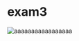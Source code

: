 # exam3

![aaaaaaaaaaaaaaaaa](https://www.google.com/url?sa=i&url=https%3A%2F%2Ftwitter.com%2Fsweetpeachgames%2Fstatus%2F1313553463285088256&psig=AOvVaw2Vor8YJe8VSDt9aUk4-6SM&ust=1611926051985000&source=images&cd=vfe&ved=0CAIQjRxqFwoTCKjXhIbbvu4CFQAAAAAdAAAAABAP)
